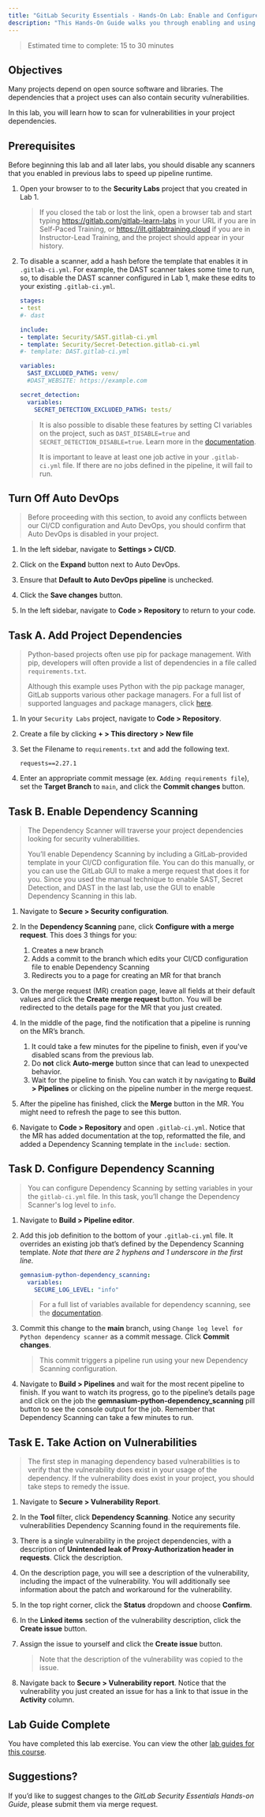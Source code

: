 ```yaml
---
title: "GitLab Security Essentials - Hands-On Lab: Enable and Configure Dependency Scanning"
description: "This Hands-On Guide walks you through enabling and using a Dependency Scan in a GitLab project."
---
```



> Estimated time to complete: 15 to 30 minutes

## Objectives

Many projects depend on open source software and libraries. The dependencies that a project uses can also contain security vulnerabilities.

In this lab, you will learn how to scan for vulnerabilities in your project dependencies.

## Prerequisites

Before beginning this lab and all later labs, you should disable any scanners that you enabled in previous labs to speed up pipeline runtime.

1. Open your browser to to the **Security Labs** project that you created in Lab 1.

    > If you closed the tab or lost the link, open a browser tab and start typing https://gitlab.com/gitlab-learn-labs in your URL if you are in Self-Paced Training, or https://ilt.gitlabtraining.cloud if you are in Instructor-Lead Training, and the project should appear in your history.

2. To disable a scanner, add a hash before the template that enables it in `.gitlab-ci.yml`. For example, the DAST scanner takes some time to run, so, to disable the DAST scanner configured in Lab 1, make these edits to your existing `.gitlab-ci.yml`.

    ```yml
    stages:
    - test
    #- dast

    include:
    - template: Security/SAST.gitlab-ci.yml
    - template: Security/Secret-Detection.gitlab-ci.yml
    #- template: DAST.gitlab-ci.yml

    variables:
      SAST_EXCLUDED_PATHS: venv/
      #DAST_WEBSITE: https://example.com

    secret_detection:
      variables:
        SECRET_DETECTION_EXCLUDED_PATHS: tests/
    ```

    > It is also possible to disable these features by setting CI variables on the project, such as `DAST_DISABLE=true` and `SECRET_DETECTION_DISABLE=true`. Learn more in the <a target="_blank" href="https://docs.gitlab.com/ee/topics/autodevops/cicd_variables.html#job-disabling-variables">documentation</a>.
    >
    > It is important to leave at least one job active in your `.gitlab-ci.yml` file. If there are no jobs defined in the pipeline, it will fail to run.

## Turn Off Auto DevOps

> Before proceeding with this section, to avoid any conflicts between our CI/CD configuration and Auto DevOps, you should confirm that Auto DevOps is disabled in your project.

1. In the left sidebar, navigate to **Settings > CI/CD**.

1. Click on the **Expand** button next to Auto DevOps.

1. Ensure that **Default to Auto DevOps pipeline** is unchecked.

1. Click the **Save changes** button.

1. In the left sidebar, navigate to **Code > Repository** to return to your code.

## Task A. Add Project Dependencies

> Python-based projects often use pip for package management. With pip, developers will often provide a list of dependencies in a file called `requirements.txt`.
>
> Although this example uses Python with the pip package manager, GitLab supports various other package managers. For a full list of supported languages and package managers, click [here](https://docs.gitlab.com/ee/user/application_security/dependency_scanning/#supported-languages-and-package-managers).

1. In your `Security Labs` project, navigate to **Code > Repository**.

1. Create a file by clicking **+ > This directory > New file**

1. Set the Filename to `requirements.txt` and add the following text.

    ```text
    requests==2.27.1
    ```

1. Enter an appropriate commit message (ex. `Adding requirements file`), set the **Target Branch** to `main`, and click the **Commit changes** button.

## Task B. Enable Dependency Scanning

> The Dependency Scanner will traverse your project dependencies looking for security vulnerabilities.
>
> You’ll enable Dependency Scanning by including a GitLab-provided template in your CI/CD configuration file. You can do this manually, or you can use the GitLab GUI to make a merge request that does it for you. Since you used the manual technique to enable SAST, Secret Detection, and DAST in the last lab, use the GUI to enable Dependency Scanning in this lab.

1. Navigate to **Secure > Security configuration**.

1. In the **Dependency Scanning** pane, click **Configure with a merge request**. This does 3 things for you:
    1. Creates a new branch
    2. Adds a commit to the branch which edits your CI/CD configuration file to enable Dependency Scanning
    3. Redirects you to a page for creating an MR for that branch

1. On the merge request (MR) creation page, leave all fields at their default values and click the **Create merge request** button. You will be redirected to the details page for the MR that you just created.

1. In the middle of the page, find the notification that a pipeline is running on the MR’s branch.

    1. It could take a few minutes for the pipeline to finish, even if you've disabled scans from the previous lab.
    2. Do **not** click **Auto-merge** button since that can lead to unexpected behavior.
    3. Wait for the pipeline to finish. You can watch it by navigating to **Build > Pipelines** or clicking on the pipeline number in the merge request.

1. After the pipeline has finished, click the **Merge** button in the MR. You might need to refresh the page to see this button.

1. Navigate to **Code > Repository** and open `.gitlab-ci.yml`. Notice that the MR has added documentation at the top, reformatted the file, and added a Dependency Scanning template in the `include:` section.

## Task D. Configure Dependency Scanning

> You can configure Dependency Scanning by setting variables in your the `gitlab-ci.yml` file. In this task, you’ll change the Dependency Scanner's log level to `info`.

1. Navigate to **Build > Pipeline editor**.

1. Add this job definition to the bottom of your `.gitlab-ci.yml` file. It overrides an existing job that’s defined by the Dependency Scanning template. *Note that there are 2 hyphens and 1 underscore in the first line.*

    ```yml
    gemnasium-python-dependency_scanning:
      variables:
        SECURE_LOG_LEVEL: "info"
    ```

    > For a full list of variables available for dependency scanning, see the <a target="_blank" href="https://docs.gitlab.com/ee/user/application_security/dependency_scanning/#available-cicd-variables">documentation</a>.

1. Commit this change to the **main** branch, using `Change log level for Python dependency scanner` as a commit message. Click **Commit changes**.

    > This commit triggers a pipeline run using your new Dependency Scanning configuration.

1. Navigate to **Build > Pipelines** and wait for the most recent pipeline to finish. If you want to watch its progress, go to the pipeline’s details page and click on the job the **gemnasium-python-dependency_scanning** pill button to see the console output for the job. Remember that Dependency Scanning can take a few minutes to run.

## Task E. Take Action on Vulnerabilities

> The first step in managing dependency based vulnerabilities is to verify that the vulnerability does exist in your usage of the dependency. If the vulnerability does exist in your project, you should take steps to remedy the issue.

1. Navigate to **Secure > Vulnerability Report**.

1. In the **Tool** filter, click **Dependency Scanning**. Notice any security vulnerabilities Dependency Scanning found in the requirements file.

1. There is a single vulnerability in the project dependencies, with a description of **Unintended leak of Proxy-Authorization header in requests**. Click the description.

1. On the description page, you will see a description of the vulnerability, including the impact of the vulnerability. You will additionally see information about the patch and workaround for the vulnerability.

1. In the top right corner, click the **Status** dropdown and choose **Confirm**.

1. In the **Linked items** section of the vulnerability description, click the **Create issue** button.

1. Assign the issue to yourself and click the **Create issue** button.

    > Note that the description of the vulnerability was copied to the issue.

1. Navigate back to **Secure > Vulnerability report**. Notice that the vulnerability you just created an issue for has a link to that issue in the **Activity** column.

## Lab Guide Complete

You have completed this lab exercise. You can view the other [lab guides for this course](/handbook/customer-success/professional-services-engineering/education-services/secessentialshandson).

## Suggestions?

If you’d like to suggest changes to the *GitLab Security Essentials Hands-on Guide*, please submit them via merge request.
